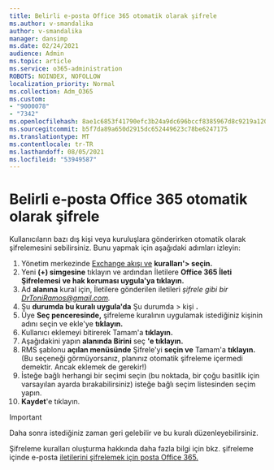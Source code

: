```yaml
---
title: Belirli e-posta Office 365 otomatik olarak şifrele
ms.author: v-smandalika
author: v-smandalika
manager: dansimp
ms.date: 02/24/2021
audience: Admin
ms.topic: article
ms.service: o365-administration
ROBOTS: NOINDEX, NOFOLLOW
localization_priority: Normal
ms.collection: Adm_O365
ms.custom:
- "9000078"
- "7342"
ms.openlocfilehash: 8ae1c6853f41790efc3b24a9dc696bccf8385967d8c9219a1200e287e6ce32a1
ms.sourcegitcommit: b5f7da89a650d2915dc652449623c78be6247175
ms.translationtype: MT
ms.contentlocale: tr-TR
ms.lasthandoff: 08/05/2021
ms.locfileid: "53949587"
---
```

# <a name="automatically-encrypt-certain-office-365-email-messages"></a>Belirli e-posta Office 365 otomatik olarak şifrele

Kullanıcıların bazı dış kişi veya kuruluşlara gönderirken otomatik olarak şifrelemesini sebilirsiniz. Bunu yapmak için aşağıdaki adımları izleyin:

1. Yönetim merkezinde [Exchange akışı ve](https://outlook.office365.com/ecp/) **kuralları'> seçin.** 
2. Yeni **(+) simgesine** tıklayın ve ardından İletilere **Office 365 İleti Şifrelemesi ve hak koruması uygula'ya tıklayın.**
3. Ad **alanına** kural için, İletilere gönderilen iletileri *şifrele gibi bir DrToniRamos@gmail.com.*
4. Şu **durumda bu kuralı uygula'da** Şu durumda > kişi **.** 
5. Üye **Seç penceresinde,** şifreleme kuralının uygulamak istediğiniz kişinin adını seçin ve ekle'ye **tıklayın.** 
6. Kullanıcı eklemeyi bitirerek Tamam'a **tıklayın.**
7. Aşağıdakini yapın **alanında Birini** seç **'e tıklayın.** 
8. RMS şablonu **açılan menüsünde** Şifrele'yi **seçin ve** Tamam'a **tıklayın.** (Bu seçeneği görmüyorsanız, planınız otomatik şifreleme içermedi demektir. Ancak eklemek de gerekir!)
9. İsteğe bağlı herhangi bir seçimi seçin (bu noktada, bir çoğu basitlik için varsayılan ayarda bırakabilirsiniz) isteğe bağlı seçim listesinden seçim yapın.
10. **Kaydet**'e tıklayın.

> [!IMPORTANT]
> Daha sonra istediğiniz zaman geri gelebilir ve bu kuralı düzenleyebilirsiniz.

Şifreleme kuralları oluşturma hakkında daha fazla bilgi için bkz. şifreleme içinde e-posta [iletilerini şifrelemek için posta Office 365.](https://docs.microsoft.com/microsoft-365/compliance/define-mail-flow-rules-to-encrypt-email)


